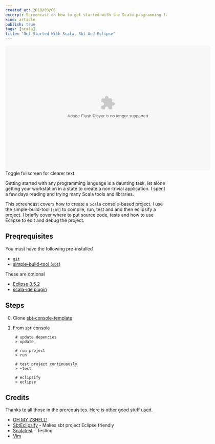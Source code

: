 ```yaml
---
created_at: 2010/03/06
excerpt: Screencast on how to get started with the Scala programming language using SBT and/or Eclipse. 
kind: article
publish: true
tags: [scala]
title: "Get Started With Scala, Sbt And Eclipse"
---
```


<div class="screencast">
    <div><embed src="http://blip.tv/play/hasFgcucKAA" type="application/x-shockwave-flash" width="640" height="390" allowscriptaccess="always" allowfullscreen="true"></embed></div>
    <div>Toggle fullscreen for clearer text.</div>
</div>

Getting started with any programming language is a daunting task, let alone
getting your workstation in a state to create a non-trivial
application. I spent a few days reading and trying many Scala tools and libraries.

This screencast covers how to create a `Scala` console-based project.
I use the simple-build-tool (`sbt`) to compile, run, test and and then eclipsify
a project. I briefly cover where to put source code, tests and how to use Eclipse
to edit and debug the project.

## Preqrequisites

You must have the following pre-installed

- [`git`](http://git-scm.com/download)
- [simple-build-tool (`sbt`)](http://code.google.com/p/simple-build-tool/)

These are optional

- [Eclipse 3.5.2](http://www.eclipse.org/downloads/)
- [scala-ide plugin](http://www.scala-lang.org/node/94)



## Steps

0. Clone [sbt-console-template](http://github.com/mgutz/sbt-console-template)
1. From `sbt` console

        # update depencies
        > update
    
        # run project
        > run
    
        # test project continuously
        > ~test
        
        # eclipsify
        > eclipse
   
## Credits

Thanks to all those in the prerequisites. Here is other good stuff used.

- [OH MY ZSHELL!](http://github.com/robbyrussell/oh-my-zsh)
- [SbtEclipsify](http://github.com/musk/SbtEclipsify) - Makes sbt project Eclipse friendly
- [Scalatest](http://www.scalatest.org/) - Testing 
- [Vim](http://www.vim.org)

